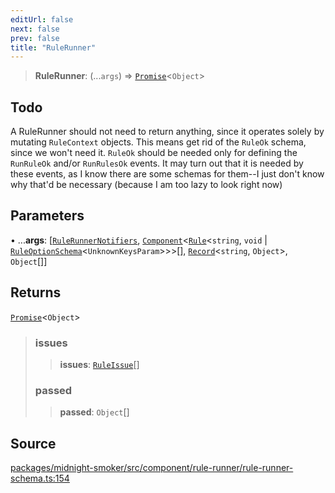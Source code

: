 ```yaml
---
editUrl: false
next: false
prev: false
title: "RuleRunner"
---
```


> **RuleRunner**: (...`args`) => [`Promise`]( https://developer.mozilla.org/docs/Web/JavaScript/Reference/Global_Objects/Promise )\<`Object`\>

## Todo

A RuleRunner should not need to return anything, since it operates
  solely by mutating `RuleContext` objects. This means get rid of the
  `RuleOk` schema, since we won't need it. `RuleOk` should be needed only for
  defining the `RunRuleOk` and/or `RunRulesOk` events. It may turn out that
  it is needed by these events, as I know there are some schemas for them--I
  just don't know why that'd be necessary (because I am too lazy to look
  right now)

## Parameters

• ...**args**: [[`RuleRunnerNotifiers`](/api/midnight-smoker/midnight-smoker/rule-runner/interfaces/rulerunnernotifiers/), [`Component`](/api/midnight-smoker/midnight-smoker/component/type-aliases/component/)\<[`Rule`](/api/midnight-smoker/midnight-smoker/rule/classes/rule/)\<`string`, `void` \| [`RuleOptionSchema`](/api/midnight-smoker/midnight-smoker/rule/type-aliases/ruleoptionschema/)\<`UnknownKeysParam`\>\>\>[], [`Record`]( https://www.typescriptlang.org/docs/handbook/utility-types.html#recordkeys-type )\<`string`, `Object`\>, `Object`[]]

## Returns

[`Promise`]( https://developer.mozilla.org/docs/Web/JavaScript/Reference/Global_Objects/Promise )\<`Object`\>

> ### issues
>
> > **issues**: [`RuleIssue`](/api/midnight-smoker/midnight-smoker/rule/classes/ruleissue/)[]
>
> ### passed
>
> > **passed**: `Object`[]
>

## Source

[packages/midnight-smoker/src/component/rule-runner/rule-runner-schema.ts:154](https://github.com/boneskull/midnight-smoker/blob/417858b/packages/midnight-smoker/src/component/rule-runner/rule-runner-schema.ts#L154)

